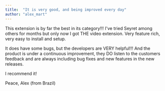 ```yaml
---
title:  "It is very good, and being improved every day"
author: "alex_mart"
---
```

This extension is by far the best in its category!!! I've tried Seyret among others for months but only now I got THE video extension. Very feature rich, very easy to install and setup.

It does have some bugs, but the developers are VERY helpful!!! And the product is under a continuous improvement, they DO listen to the customers feedback and are always including bug fixes and new features in the new releases.

I recommend it!

Peace, Alex (from Brazil)
